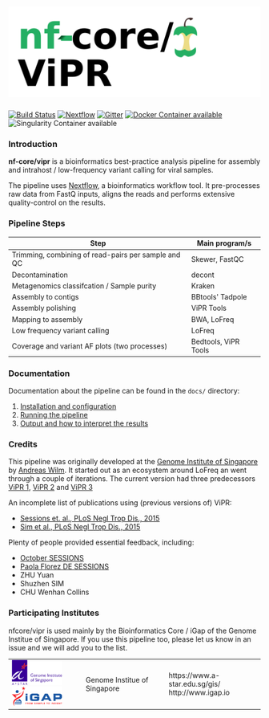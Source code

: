 # ![nf-core/vipr](docs/images/vipr_logo.png)

[![Build Status](https://travis-ci.org/nf-core/vipr.svg?branch=master)](https://travis-ci.org/nf-core/vipr)
[![Nextflow](https://img.shields.io/badge/nextflow-%E2%89%A50.27.6-brightgreen.svg)](https://www.nextflow.io/)
[![Gitter](https://img.shields.io/badge/gitter-%20join%20chat%20%E2%86%92-4fb99a.svg)](https://gitter.im/nf-core/Lobby)
[![Docker Container available](https://img.shields.io/docker/automated/nfcore/vipr.svg)](https://hub.docker.com/r/nfcore/vipr/)
![Singularity Container available](
https://img.shields.io/badge/singularity-available-7E4C74.svg)


### Introduction

**nf-core/vipr** is a bioinformatics best-practice analysis pipeline
for assembly and intrahost / low-frequency variant calling for viral
samples.

The pipeline uses [Nextflow](https://www.nextflow.io), a
bioinformatics workflow tool. It pre-processes raw data from FastQ
inputs, aligns the reads and performs extensive quality-control on the
results.



### Pipeline Steps

| Step                                                | Main program/s                      |
|-----------------------------------------------------|-------------------------------------|
| Trimming, combining of read-pairs per sample and QC | Skewer, FastQC                      |
| Decontamination                                     | decont                              |
| Metagenomics classifcation / Sample purity          | Kraken                              |
| Assembly to contigs                                 | BBtools' Tadpole                    |
| Assembly polishing                                  | ViPR Tools                          |
| Mapping to assembly                                 | BWA, LoFreq                         |
| Low frequency variant calling                       | LoFreq                              |
| Coverage and variant AF plots (two processes)       | Bedtools, ViPR Tools                |



### Documentation

Documentation about the pipeline can be found in the `docs/` directory:

1. [Installation and configuration](docs/installation.md)
2. [Running the pipeline](docs/usage.md)
3. [Output and how to interpret the results](docs/output.md)


### Credits

This pipeline was originally developed at the
[Genome Institute of Singapore](http://a-star.edu.sg/gis) by
[Andreas Wilm](https://github.com/andreas-wilm/). It started out as an
ecosystem around LoFreq an went through a couple of iterations. The
current version had three predecessors
[ViPR 1](https://github.com/CSB5/vipr),
[ViPR 2](https://github.com/CSB5/vipr2) and
[ViPR 3](https://github.com/gis-rpd/pipelines/tree/master/germs/vipr)

An incomplete list of publications using (previous versions of) ViPR:

- [Sessions et. al., PLoS Negl Trop Dis., 2015](https://www.ncbi.nlm.nih.gov/pubmed/26327586)
- [Sim et al., PLoS Negl Trop Dis., 2015](https://www.ncbi.nlm.nih.gov/pubmed/26325059)

Plenty of people provided essential feedback, including:

- [October SESSIONS](https://www.duke-nus.edu.sg/content/sessions-october)
- [Paola Florez DE SESSIONS](https://www.a-star.edu.sg/gis/Our-People/Platform-Leaders)
- ZHU Yuan
- Shuzhen SIM
- CHU Wenhan Collins

### Participating Institutes

nfcore/vipr is used mainly by the Bioinformatics Core / iGap of the Genome
Institue of Singapore. If you use this pipeline too, please let us
know in an issue and we will add you to the list.


<table>
  <tr>
    <td>
      <img src="docs/images/gis_logo.png" width="100">
      <img src="docs/images/igap_logo.png" width="100">
    </td>
    <td>Genome Institue of Singapore</td>
    <td>https://www.a-star.edu.sg/gis/ <br>http://www.igap.io</td>
 </tr>
</table>

